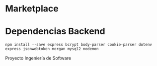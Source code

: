# Marketplace
# Dependencias Backend
```npm install --save express bcrypt body-parser cookie-parser dotenv express jsonwebtoken morgan mysql2 nodemon```

Proyecto Ingeniería de Software
